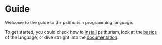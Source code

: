 # Guide

Welcome to the guide to the psithurism programming language.

To get started, you could check how to [install](install.md) psithurism, look at the [basics](basics.md) of the language, or dive straight into the [documentation](../documentation).